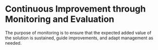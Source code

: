 # Continuous Improvement through Monitoring and Evaluation

The purpose of monitoring is to ensure that the expected added value of the solution is sustained, guide improvements, and adapt management as needed.
